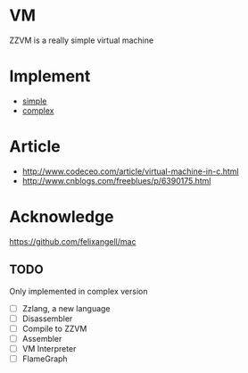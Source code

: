 # VM
ZZVM is a really simple virtual machine

# Implement
* [simple](simple)
* [complex](complex)

# Article
* http://www.codeceo.com/article/virtual-machine-in-c.html
* http://www.cnblogs.com/freeblues/p/6390175.html

# Acknowledge
https://github.com/felixangell/mac

## TODO
Only implemented in complex version

- [ ] Zzlang, a new language
- [ ] Disassembler
- [ ] Compile to ZZVM
- [ ] Assembler
- [ ] VM Interpreter
- [ ] FlameGraph
